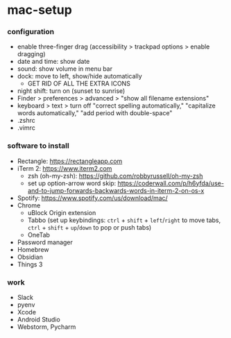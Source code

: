 # mac-setup

### configuration

- enable three-finger drag (accessibility > trackpad options > enable dragging)
- date and time: show date
- sound: show volume in menu bar
- dock: move to left, show/hide automatically
  - GET RID OF ALL THE EXTRA ICONS
- night shift: turn on (sunset to sunrise)
- Finder > preferences > advanced > "show all filename extensions"
- keyboard > text > turn off "correct spelling automatically," "capitalize words automatically," "add period with double-space"
- .zshrc
- .vimrc

### software to install

- Rectangle: https://rectangleapp.com
- iTerm 2: https://www.iterm2.com
   - zsh (oh-my-zsh): https://github.com/robbyrussell/oh-my-zsh
   - set up option-arrow word skip: https://coderwall.com/p/h6yfda/use-and-to-jump-forwards-backwards-words-in-iterm-2-on-os-x
- Spotify: https://www.spotify.com/us/download/mac/
- Chrome
   - uBlock Origin extension
   - Tabbo (set up keybindings: `ctrl` + `shift` + `left`/`right` to move tabs, `ctrl` + `shift` + `up`/`down` to pop or push tabs)
   - OneTab
 - Password manager
 - Homebrew
 - Obsidian
 - Things 3
 
 ### work
 
 - Slack
 - pyenv
 - Xcode
 - Android Studio
 - Webstorm, Pycharm
